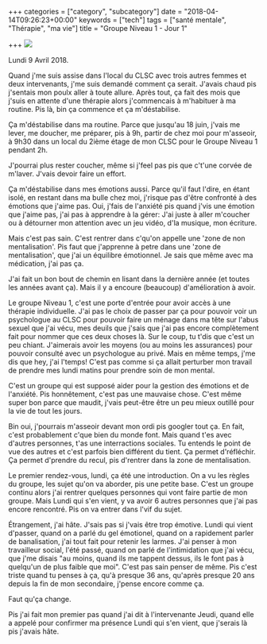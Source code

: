 +++
categories = ["category", "subcategory"]
date = "2018-04-14T09:26:23+00:00"
keywords = ["tech"]
tags = ["santé mentale", "Thérapie", "ma vie"]
title = "Groupe Niveau 1 - Jour 1"

+++
![](/uploads/2018/04/14/groupethe02.jpg)

Lundi 9 Avril 2018. 

Quand j'me suis assise dans l'local du CLSC avec trois autres femmes et deux intervenants, j'me suis demandé comment ça serait. J'avais chaud pis j'sentais mon poulx aller à toute allure. Après tout, ça fait des mois que j'suis en attente d'une thérapie alors j'commencais à m'habituer à ma routine. Pis là, bin ça commence et ça m'déstabilise. 

Ça m'déstabilise dans ma routine. Parce que jusqu'au 18 juin, j'vais me lever, me doucher, me préparer, pis à 9h, partir de chez moi pour m'asseoir, à 9h30 dans un local du 2ième étage de mon CLSC pour le Groupe Niveau 1 pendant 2h. 

J'pourrai plus rester coucher, même si j'feel pas pis que c't'une corvée de m'laver. J'vais devoir faire un effort. 

Ça m'déstabilise dans mes émotions aussi. Parce qu'il faut l'dire, en étant isolé, en restant dans ma bulle chez moi, j'risque pas d'être confronté à des émotions que j'aime pas. Oui, j'fais de l'anxiété pis quand j'vis une émotion que j'aime pas, j'ai pas à apprendre à la gérer: J'ai juste à aller m'coucher ou à détourner mon attention avec un jeu vidéo, d'la musique, mon écriture. 

Mais c'est pas sain.  C'est rentrer dans c'qu'on appelle une 'zone de non mentalisation'. Pis faut que j'apprenne à petre dans une 'zone de mentalisation', que j'ai un équilibre émotionnel. Je sais que même avec ma médication, j'ai pas ça. 

J'ai fait un bon bout de chemin en lisant dans la dernière année (et toutes les années avant ça). Mais il y a encoure (beaucoup) d'amélioration à avoir. 

Le groupe Niveau 1, c'est une porte d'entrée pour avoir accès à une thérapie individuelle. J'ai pas le choix de passer par ça pour pouvoir voir un psychologue au CLSC pour pouvoir faire un ménage dans ma tête sur l'abus sexuel que j'ai vécu, mes deuils que j'sais que j'ai pas encore complètement fait pour nommer que ces deux choses là. Sur le coup, tu t'dis que c'est un peu chiant. J'aimerais avoir les moyens (ou au moins les assurances) pour pouvoir consulté avec un psychologue au privé. Mais en même temps, j'me dis que hey, j'ai l'temps! C'est pas comme si ça allait perturber mon travail de prendre mes lundi matins pour prendre soin de mon mental. 

C'est un groupe qui est supposé aider pour la gestion des émotions et de l'anxiété. Pis honnêtement, c'est pas une mauvaise chose. C'est même super bon parce que maudit, j'vais peut-être être un peu mieux outillé pour la vie de tout les jours. 

Bin oui, j'pourrais m'asseoir devant mon ordi pis googler tout ça. En fait, c'est probablement c'que bien du monde font. Mais quand t'es avec d'autres personnes, t'as une interractions sociales. Tu entends le point de vue des autres et c'est parfois bien différent du tient. Ça permet d'réfléchir. Ça permet d'prendre du recul, pis d'rentrer dans la zone de mentalisation. 

Le premier rendez-vous, lundi, ça été une introduction. On a vu les règles du groupe, les sujet qu'on va aborder, pis une petite base. C'est un groupe continu alors j'ai rentrer quelques personnes qui vont faire partie de mon groupe. Mais Lundi qui s'en vient, y va avoir 6 autres personnes que j'ai pas encore rencontré. Pis on va entrer dans l'vif du sujet. 

Étrangement, j'ai hâte. J'sais pas si j'vais être trop émotive. Lundi qui vient d'passer, quand on a parlé du gel émotionel, quand on a rapidement parler de banalisation, j'ai tout fait pour retenir les larmes. J'ai penser à mon travailleur social, l'été passé, quand on parlé de l'intimidation que j'ai vécu, que j'me disais "au moins, quand ils me tappent dessus, ils le font pas à quelqu'un de plus faible que moi". C'est pas sain penser de même. Pis c'est triste quand tu penses à ça, qu'à presque 36 ans, qu'après presque 20 ans depuis la fin de mon secondaire, j'pense encore comme ça. 

Faut qu'ça change. 

Pis j'ai fait mon premier pas quand j'ai dit à l'intervenante Jeudi, quand elle a appelé pour confirmer ma présence Lundi qui s'en vient, que j'serais là pis j'avais hâte. 